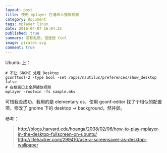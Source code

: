 ```yaml
---
layout: post
title: 使用 mplayer 在墙纸上播放视频
category: Document
tags: mplayer linux
date: 2016-04-07 16:04:25
published: true
summary: 没有毛用，但是很 Cool
image: pirates.svg
comment: true
---
```


Ubuntu 上：

```
# 不让 GNOME 处理 Desktop
gconftool-2 -type bool -set /apps/nautilus/preferences/show_desktop false
# 在根窗口上全屏播放视频
mplayer -rootwin -fs sample.mkv
```

可惜我没成功，我用的是 elementary os，使用 gconf-editor 找了个相似的配置项，修改了 gnome 下的 desktop -> background，然并卵。

参考：

> http://blogs.harvard.edu/hoanga/2008/02/06/how-to-play-mplayer-in-the-desktop-fullscreen-on-ubuntu/
> http://lifehacker.com/299410/use-a-screensaver-as-desktop-wallpaper
